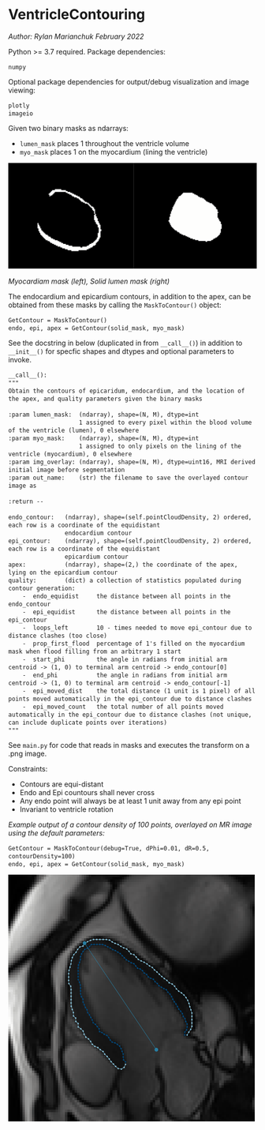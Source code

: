 # VentricleContouring

*Author: Rylan Marianchuk*
*February 2022*

Python >= 3.7 required.
Package dependencies:
```
numpy
```
Optional package dependencies for output/debug visualization and image viewing:
```
plotly
imageio
```

Given two binary masks as ndarrays: 
* ```lumen_mask``` places 1 throughout the ventricle volume
* ```myo_mask``` places 1 on the myocardium (lining the ventricle)

![Myocardiam mask (left), Solid lumen mask (right)](img/readme/myo-lumen.png)

*Myocardiam mask (left), Solid lumen mask (right)*

The endocardium and epicardium contours, in addition to the apex, can be obtained from these masks by calling the ``MaskToContour()`` object:
```
GetContour = MaskToContour()
endo, epi, apex = GetContour(solid_mask, myo_mask)
```

See the docstring in below (duplicated in from ``__call__()``) in addition to ``__init__()``  for specfic shapes and dtypes and optional parameters to invoke.

```
__call__():
"""
Obtain the contours of epicaridum, endocardium, and the location of the apex, and quality parameters given the binary masks

:param lumen_mask:  (ndarray), shape=(N, M), dtype=int
                    1 assigned to every pixel within the blood volume of the ventricle (lumen), 0 elsewhere
:param myo_mask:    (ndarray), shape=(N, M), dtype=int
                    1 assigned to only pixels on the lining of the ventricle (myocardium), 0 elsewhere
:param img_overlay: (ndarray), shape=(N, M), dtype=uint16, MRI derived initial image before segmentation
:param out_name:    (str) the filename to save the overlayed contour image as

:return --

endo_contour:   (ndarray), shape=(self.pointCloudDensity, 2) ordered, each row is a coordinate of the equidistant
                endocardium contour
epi_contour:    (ndarray), shape=(self.pointCloudDensity, 2) ordered, each row is a coordinate of the equidistant
                epicardium contour
apex:           (ndarray), shape=(2,) the coordinate of the apex, lying on the epicardium contour
quality:        (dict) a collection of statistics populated during contour generation:
    -  endo_equidist     the distance between all points in the endo_contour
    -  epi_equidist      the distance between all points in the epi_contour
    -  loops_left        10 - times needed to move epi_contour due to distance clashes (too close)
    -  prop_first_flood  percentage of 1's filled on the myocardium mask when flood filling from an arbitrary 1 start
    -  start_phi         the angle in radians from initial arm centroid -> (1, 0) to terminal arm centroid -> endo_contour[0]
    -  end_phi           the angle in radians from initial arm centroid -> (1, 0) to terminal arm centroid -> endo_contour[-1]
    -  epi_moved_dist    the total distance (1 unit is 1 pixel) of all points moved automatically in the epi_contour due to distance clashes
    -  epi_moved_count   the total number of all points moved automatically in the epi_contour due to distance clashes (not unique, can include duplicate points over iterations)
"""
```
See ```main.py``` for code that reads in masks and executes the transform on a .png image.

Constraints:
* Contours are equi-distant
* Endo and Epi countours shall never cross
* Any endo point will always be at least 1 unit away from any epi point
* Invariant to ventricle rotation

*Example output of a contour density of 100 points, overlayed on MR image using the default parameters:*

```
GetContour = MaskToContour(debug=True, dPhi=0.01, dR=0.5, contourDensity=100)
endo, epi, apex = GetContour(solid_mask, myo_mask)
```
<img alt="Example output overlayed on MR image" height="500" src="img/readme/result-vis.png" width="500"/>
